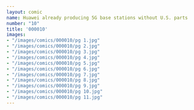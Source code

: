 ```yaml
---
layout: comic
name: Huawei already producing 5G base stations without U.S. parts
number: "10"
title: '000010'
images:
- "/images/comics/000010/pg 1.jpg"
- "/images/comics/000010/pg 2.jpg"
- "/images/comics/000010/pg 3.jpg"
- "/images/comics/000010/pg 4.jpg"
- "/images/comics/000010/pg 5.jpg"
- "/images/comics/000010/pg 6.jpg"
- "/images/comics/000010/pg 7.jpg"
- "/images/comics/000010/pg 8.jpg"
- "/images/comics/000010/pg 9.jpg"
- "/images/comics/000010/pg 10.jpg"
- "/images/comics/000010/pg 11.jpg"
---
```


